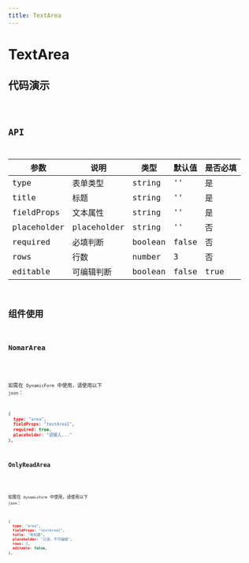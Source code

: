 ```yaml
---
title: TextArea
---
```


# TextArea

## 代码演示

<code src="./demo/index.tsx" />

## API

|参数|说明|类型|默认值|是否必填|
|--|--|--|--|--|
|type|表单类型|string|''|是|
|title|标题|string|''|是|
|fieldProps|文本属性|string|''|是|
|placeholder|placeholder|string|''|否|
|required|必填判断|boolean|false|否|
|rows|行数|number|3|否|
|editable|可编辑判断|boolean|false|true|

## 组件使用

### NomarArea

<code src="./demo/nomarArea.tsx" />

如需在 `DynamicForm` 中使用，请使用以下 `json`：

```json
{
  type: "area",
  fieldProps: "textArea1",
  required: true,
  placeholder: "请输入..."
},
```

### OnlyReadArea

<code src="./demo/onlyReadArea.tsx" />

如需在 `DynamicForm` 中使用，请使用以下 `json`：

```json
{
  type: "area",
  fieldProps: "textArea2",
  title: "有标题",
  placeholder: "只读，不可编辑",
  rows: 3,
  editable: false,
},
```



